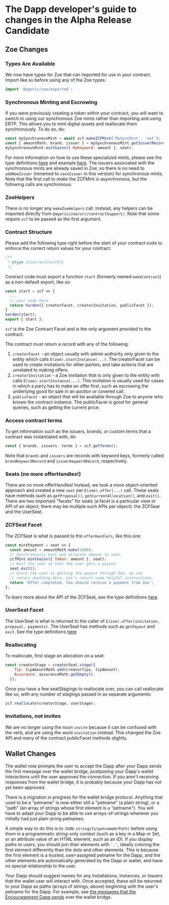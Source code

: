 # The Dapp developer's guide to changes in the Alpha Release Candidate

## Zoe Changes

### Types Are Available

We now have types for Zoe that can imported for use in your contract.
Import like so before using any of the Zoe types:

```js
import '@agoric/zoe/exported';
```

### Synchronous Minting and Escrowing

If you were previously creating a token within your contract, you will
want to switch to using our synchronous Zoe mints rather than
importing and using ERTP. This allows you to mint digital assets and
reallocate them synchronously. To do so, do:

```js
const mySynchronousMint = await zcf.makeZCFMint('MySyncMint', 'set');
const { amountMath, brand, issuer } = mySynchronousMint.getIssuerRecord();
mySynchronousMint.mintGains({ MyKeyword: amount }, seat);
```

For more information on how to use these specialized mints, please see
the type definitions
[here](https://github.com/Agoric/agoric-sdk/blob/7058a852c46625e28aa9a290b2c99f2a39d0cba5/packages/zoe/src/types.js#L221)
and example
[here](https://github.com/Agoric/agoric-sdk/blob/ee8f782578ff4f2ea9e0ec557e14d1f52c795ca9/packages/zoe/src/contracts/mintPayments.js#L34).
The issuers associated with the synchronous mints are already saved in
Zoe, so there is no need to `addNewIssuer` (renamed to `saveIssuer` in
this version) for synchronous mints. Note that the first call to *make*
the ZCFMint is asynchronous, but the following calls are synchronous. 

### ZoeHelpers

There is no longer any `makeZoeHelpers` call. Instead, any helpers can
be imported directly from `@agoric/zoe/src/contractSupport/`. Note
that some require `zcf` to be passed as the first argument.

### Contract Structure

Please add the following type right before the start of your contract
code to enforce the correct return values for your contract:

```js
/**
 * @type {ContractStartFn}
 */
 ```

Contract code must export a function `start` (formerly named `makeContract`) as a non-default export,
like so:

```js
const start = zcf => {
  ...
  // your code here
  return harden({ creatorFacet, creatorInvitation, publicFacet });
}
harden(start);
export { start };
```

`zcf` is the Zoe Contract Facet and is the only argument provided to
the contract.

The contract must return a record with any of the following:
1. `creatorFacet` - an object usually with admin authority only given to the
   entity which calls `E(zoe).startInstance(...)`. The creatorFacet
   can be used to create invitations for other parties, and take actions
   that are unrelated to making offers.
2. `creatorInvitation` - a Zoe invitation that is only given to the entity
   with calls `E(zoe).startInstance(...)`. This invitation is usually
   used for cases in which a party has to make an offer first, such as
   escrowing the underlying good for sale in an auction or covered
   call.
3. `publicFacet` - an object that will be available through Zoe to anyone who knows
   the contract instance. The publicFacet is good for general queries,
   such as getting the current price.

### Access contract terms

To get information such as the issuers, brands, or custom terms that
a contract was instantiated with, do:

```js
const { brands, issuers, terms } = zcf.getTerms();
```
Note that `brands` and `issuers` are records with keyword keys,
formerly called `brandKeywordRecord` and `issuerKeywordRecord`,
respectively.

### Seats (no more offerHandles!)

There are no more offerHandles! Instead, we took a more object-oriented
approach and created a new `seat` per `E(zoe).offer(...)` call. These seats
have methods such as `getProposal()`, `getCurrentAllocation()`, and `exit()`. There
are two important "facets" for seats (a facet is a particular view or API of
an object; there may be multiple such APIs per object): the ZCFSeat
and the UserSeat. 

### ZCFSeat Facet 

The ZCFSeat is what is passed to the
`offerHandlers`, like this one:

```js
const mintPayment = seat => {
  const amount = amountMath.make(1000);
  // Synchronously mint and allocate amount to seat.
  zcfMint.mintGains({ Token: amount }, seat);
  // Exit the seat so that the user gets a payout.
  seat.exit();
  // Since the user is getting the payout through Zoe, we can
  // return anything here. Let's return some helpful instructions.
  return 'Offer completed. You should receive a payment from Zoe';
};
```

To learn more about the API of the ZCFSeat, see the type definitions
[here](https://github.com/Agoric/agoric-sdk/blob/7058a852c46625e28aa9a290b2c99f2a39d0cba5/packages/zoe/src/types.js#L377)

### UserSeat Facet

The UserSeat is what is returned to the caller of
`E(zoe).offer(invitation, proposal, payments)`. The UserSeat has
methods such as `getPayout` and `exit`. See the type definitions
[here](https://github.com/Agoric/agoric-sdk/blob/7058a852c46625e28aa9a290b2c99f2a39d0cba5/packages/zoe/src/types.js#L88)

### Reallocating

To reallocate, first stage an allocation on a seat:

```js
const creatorStage = creatorSeat.stage({
    Tip: tipAmountMath.add(creatorTips, tipAmount),
    Assurance: assuranceMath.getEmpty(),
  });
```

Once you have a few seatStagings to reallocate over, you can call
reallocate like so, with any number of stagings passed in as separate arguments:

```js
zcf.reallocate(creatorStage, userStage);
```

### Invitations, not invites

We are no longer using the noun `invite` because it can be confused
with the verb, and are using the word `invitation` instead. This
changed the Zoe API and many of the contract publicFacet methods slightly.

## Wallet Changes

The wallet now prompts the user to accept the Dapp after your Dapp sends the first message over the wallet bridge, postponing your Dapp's wallet interactions until the user approves the connection.  If you aren't receiving responses from the wallet bridge, it is probably because your Dapp has not yet been approved.

There is a migration in progress for the wallet bridge protocol.  Anything that used to be a "petname" is now either still a "petname" (a plain string), or a "path" (an array of strings whose first element is a "petname").  You will have to adapt your Dapp to be able to use arrays-of-strings wherever you initially had just plain string petnames.

A simple way to do this is to `JSON.stringify(petnameOrPath)` before using them in a programmatic string-only context (such as a key in a Map or Set, or an attribute value of an HTML element, such as an ID).  If you display paths to users, you should join their elements with `'.'`, ideally coloring the first element differently than the dots and other elements.  This is because the first element is a trusted, user-assigned petname for the Dapp, and the other elements are automatically generated by the Dapp or wallet, and have no special relationship to the user.

Your Dapp should suggest names for any Installations, Instances, or Issuers that the wallet user will interact with.  Once accepted, these will be returned to your Dapp as paths (arrays of strings, above) beginning with the user's petname for the Dapp.  For  example, see [the messages that the Encouragement Dapp sends](https://github.com/Agoric/dapp-encouragement/blob/7f41c1bc09fc5f22707f6bdc2fb656fcb2cddbfa/ui/public/src/main.js#L97) over the wallet bridge.
